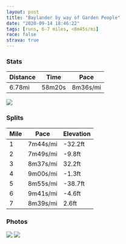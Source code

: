 ```yaml
---
layout: post
title: "Baylander by way of Garden People"
date: "2020-09-14 18:46:22"
tags: [runs, 6-7 miles, <8m45s/mi]
race: false
strava: true
---
```


### Stats

| Distance | Time | Pace |
|----------|------|------|
|6.78mi|58m20s|8m36s/mi|

<img src='https://maps.googleapis.com/maps/api/staticmap?maptype=roadmap&path=enc:uewwFvqsbMWBUj@C^QFEVNh@Uj@I\Wd@GDGh@APK`@STEh@j@jADPq@jBaACQXIASKuAqA_@IMFIAi@_@m@C_@g@YIQQ[Au@x@c@n@E`@Oh@Yn@Ml@C`@MZUp@U\Uh@Gt@Mp@KXC?gBcAe@KmAs@s@{@g@kA{BqDUc@_@{@o@s@q@WgAu@WMs@w@}AaAa@]aCaBQGaBaAcCcB{BuAgCkBoBmAiB}@g@?eBc@}AMmAW}@KkAa@uDuBmAk@Y]Um@k@w@KIQu@OWCM]?KMICk@@]EIGYCi@CQFC?CU_Ai@oAUe@AOISw@SYs@QWOa@MkA{@e@e@y@uAIAyAg@aAi@YY]QU@UMe@Ik@_@]_@y@a@{Ae@}@a@y@g@gAa@aAo@eA_@CCEWF]Dc@WcAEOMGS[a@]aAa@gA}@o@s@]W[G]OgAWqA}@_Ac@_@EaACu@Wg@CSIiAy@_@q@y@cAeBuA[QQE_AEeAAeAc@WQ[g@Ke@@MIeAQWgB_Ac@_@a@WoAkAS_@KM[Sa@KiB{@y@e@aBm@gAs@[c@s@a@k@e@[e@c@a@[a@q@iA_@WGF?BFVTB`@IDBjAlAb@j@dAz@~@n@|@v@rBbA|@r@`ATb@\v@XfBx@J?l@RdCdA|AbACDU@w@c@KQ_@M[Cy@k@QAWUs@M[Y_@Sg@WUGe@Yy@ILF`@BXHfBn@lChAx@j@`@`@FEEKCCc@M[SaA_@_@U{Cw@y@a@o@O]]UC][WK]_@gAi@}B}AiCuCs@q@Y]SEETFFl@I`BdBdBzAh@r@SDQOeAk@][W]I]U]][q@}@SA?PJTCIAREDm@COOOWKe@MGMBEHARHb@IVCCy@\B@ABSIEIDGe@EwBiAy@o@m@WPND@m@g@{FyDaE{BsAaAkCaBa@]yBkAiBkAeCwAkEuCyEoC_@_@yDaCkBuAcAi@_Ay@cBcAqAeAMCw@y@aBeAgCwAq@i@qAw@a@Yy@]u@m@gE_Cg@O_Ao@qBeA_As@cF{CkAiAa@GoAaAcAc@{CgBaB{@k@k@mAeAiBoAa@]kDiDs@i@}@c@e@a@D?A@&key=AIzaSyC1MId7bFpkLXNAaYhBSTb8jLyiSqzbDtM&size=800x800&markers=color:yellow|label:S|40.75627,-73.99724&markers=color:green|label:F|40.81865000000005,-73.96156000000005'>

### Splits

| Mile | Pace | Elevation |
|------|------|-----------|
|1|7m44s/mi|-32.2ft|
|2|7m49s/mi|-9.8ft|
|3|8m37s/mi|32.2ft|
|4|9m00s/mi|-1.3ft|
|5|8m55s/mi|-38.7ft|
|6|9m41s/mi|-4.6ft|
|7|8m39s/mi|2.6ft|

### Photos
<img src='https://dgtzuqphqg23d.cloudfront.net/w-6wrCz1ugimfJq-ZXDZynn97wI8YMMzy79PtSWS_nU-354x768.jpg'>

<img src='https://dgtzuqphqg23d.cloudfront.net/dxx4XipgPs99Fh8T1hRCYthCdwli4zywddyd2MqaF6s-768x576.jpg'>
